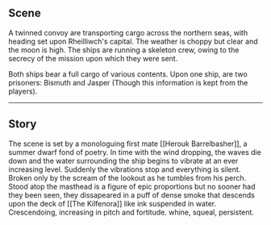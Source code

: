 ## Scene
A twinned convoy are transporting cargo across the northern seas, with heading set upon Rheilliwch's capital. The weather is choppy but clear and the moon is high. The ships are running a skeleton crew, owing to the secrecy of the mission upon which they were sent.

Both ships bear a full cargo of various contents. Upon one ship, are two prisoners: Bismuth and Jasper (Though this information is kept from the players).

---

## Story

The scene is set by a monologuing first mate [[Herouk Barrelbasher]], a summer dwarf fond of poetry. In time with the wind dropping, the waves die down and the water surrounding the ship begins to vibrate at an ever increasing level. Suddenly the vibrations stop and everything is silent. Broken only by the scream of the lookout as he tumbles from his perch. Stood atop the masthead is a figure of epic proportions but no sooner had they been seen, they dissapeared in a puff of dense smoke that descends upon the deck of [[The Kilfenora]] like ink suspended in water. Crescendoing, increasing in pitch and fortitude. whine, squeal, persistent. 